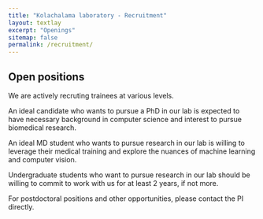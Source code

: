 ```yaml
---
title: "Kolachalama laboratory - Recruitment"
layout: textlay
excerpt: "Openings"
sitemap: false
permalink: /recruitment/
---
```


## Open positions

We are actively recruting trainees at various levels. 

An ideal candidate who wants to pursue a PhD in our lab is expected to have necessary background in computer science and interest to pursue biomedical research. 

An ideal MD student who wants to pursue research in our lab is willing to leverage their medical training and explore the nuances of machine learning and computer vision. 

Undergraduate students who want to pursue research in our lab should be willing to commit to work with us for at least 2 years, if not more.

For postdoctoral positions and other opportunities, please contact the PI directly.
